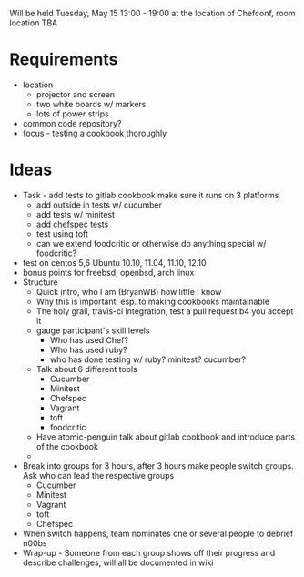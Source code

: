 
Will be held Tuesday, May 15 13:00 - 19:00 at the location of Chefconf, room location TBA


Requirements
===========

* location
    * projector and screen
    * two white boards w/ markers
    * lots of power strips
* common code repository?
* focus - testing a cookbook thoroughly

Ideas
=====

* Task - add tests to gitlab cookbook make sure it runs on 3 platforms
    * add outside in tests w/ cucumber
    * add tests w/ minitest
    * add chefspec tests
    * test using toft
    * can we extend foodcritic or otherwise do anything special w/ foodcritic?
* test on centos 5,6 Ubuntu 10.10, 11.04, 11.10, 12.10
* bonus points for freebsd, openbsd, arch linux
* Structure
    * Quick intro, who I am (BryanWB) how little I know
    * Why this is important, esp. to making cookbooks maintainable
    * The holy grail, travis-ci integration, test a pull request b4
      you accept it
    * gauge participant's skill levels
      * Who has used Chef?
      * Who has used ruby?
      * who has done testing w/ ruby? minitest? cucumber?
    * Talk about 6 different tools
      * Cucumber
      * Minitest 
      * Chefspec
      * Vagrant
      * toft
      * foodcritic
    * Have atomic-penguin talk about gitlab cookbook and introduce
      parts of the cookbook
    * 
* Break into groups for 3 hours, after 3 hours make people switch
  groups. Ask who can lead the respective groups
    * Cucumber
    * Minitest 
    * Vagrant
    * toft
    * Chefspec
* When switch happens, team nominates one or several people to debrief
  n00bs
* Wrap-up - Someone from each group shows off their progress and
  describe challenges, will all be documented in wiki

